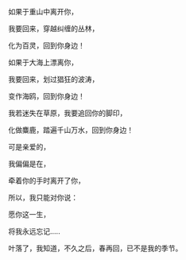 

如果于重山中离开你，

我要回来，穿越纠缠的丛林，

化为百灵，回到你身边！

如果于大海上漂离你，

我要回来，划过猖狂的波涛，

变作海鸥，回到你身边！

我若迷失在草原，我要追回你的脚印，

化做麋鹿，踏遍千山万水，回到你身边！

可是亲爱的，

我偏偏是在，

牵着你的手时离开了你，

所以，我只能对你说：

愿你这一生，

将我永远忘记.....

叶落了，我知道，不久之后，春再回，已不是我的季节。

